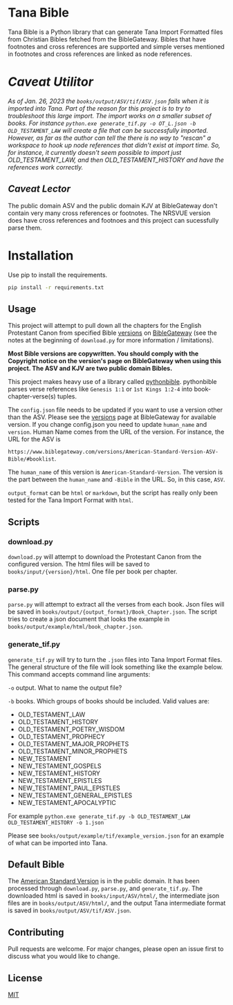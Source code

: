 # Tana Bible

Tana Bible is a Python library that can generate Tana Import Formatted files from Christian Bibles fetched from the BibleGateway. Bibles that have footnotes and cross references are supported and simple verses mentioned in footnotes and cross references are linked as node references.

# *Caveat Utilitor*
*As of Jan. 26, 2023 the `books/output/ASV/tif/ASV.json` fails when it is imported into Tana. Part of the reason for this project is to try to troubleshoot this large import. The import works on a smaller subset of books. For instance `python.exe generate_tif.py -o OT_L.json -b OLD_TESTAMENT_LAW` will create a file that can be successfully imported. However, as far as the author can tell the there is no way to "rescan" a workspace to hook up node references that didn't exist at import time. So, for instance, it currently doesn't seem possible to import just OLD_TESTAMENT_LAW, and then OLD_TESTAMENT_HISTORY and have the references work correctly.*

## *Caveat Lector*
The public domain ASV and the public domain KJV at BibleGateway don't contain very many cross references or footnotes. The NRSVUE version does have cross references and footnoes and this project can sucessfully parse them.

# Installation

Use pip to install the requirements.

```bash
pip install -r requirements.txt
```

## Usage

This project will attempt to pull down all the chapters for the English Protestant Canon from specified Bible [versions](https://www.biblegateway.com/versions/) on [BibleGateway](biblegateway.com) (see the notes at the beginning of `download.py` for more information / limitations). 

__Most Bible versions are copywritten. You should comply with the Copyright notice on the version's page on BibleGateway when using this project. The ASV and KJV are two public domain Bibles.__

This project makes heavy use of a library called [pythonbible](https://github.com/avendesora/pythonbible). pythonbible parses verse references like `Genesis 1:1` or `1st Kings 1:2-4` into book-chapter-verse(s) tuples.

The `config.json` file needs to be updated if you want to use a version other than the ASV. Please see the [versions](https://www.biblegateway.com/versions/) page at BibleGateway for available version. If you change config.json you need to update `human_name` and `version`. Human Name comes from the URL of the version. For instance, the URL for the ASV is 

```https://www.biblegateway.com/versions/American-Standard-Version-ASV-Bible/#booklist```.

The `human_name` of this version is `American-Standard-Version`. The version is the part between the `human_name` and `-Bible` in the URL. So, in this case, `ASV`.

`output_format` can be `html` or `markdown`, but the script has really only been tested for the Tana Import Format with `html`.

## Scripts
### download.py
`download.py` will attempt to download the Protestant Canon from the configured version. The html files will be saved to `books/input/{version}/html`. One file per book per chapter.

### parse.py
`parse.py` will attempt to extract all the verses from each book. Json files will be saved in `books/output/{output_format}/Book_Chapter.json`. The script tries to create a json document that looks the example in `books/output/example/html/book_chapter.json`.

### generate_tif.py
`generate_tif.py` will try to turn the `.json` files into Tana Import Format files. The general structure of the file will look something like the example below. This command accepts command line arguments:

`-o` output. What to name the output file?

`-b` books. Which groups of books should be included. Valid values are:
  * OLD_TESTAMENT_LAW
  * OLD_TESTAMENT_HISTORY
  * OLD_TESTAMENT_POETRY_WISDOM
  * OLD_TESTAMENT_PROPHECY
  * OLD_TESTAMENT_MAJOR_PROPHETS
  * OLD_TESTAMENT_MINOR_PROPHETS
  * NEW_TESTAMENT
  * NEW_TESTAMENT_GOSPELS
  * NEW_TESTAMENT_HISTORY
  * NEW_TESTAMENT_EPISTLES
  * NEW_TESTAMENT_PAUL_EPISTLES
  * NEW_TESTAMENT_GENERAL_EPISTLES
  * NEW_TESTAMENT_APOCALYPTIC

For example `python.exe generate_tif.py -b OLD_TESTAMENT_LAW OLD_TESTAMENT_HISTORY -o 1.json`

Please see `books/output/example/tif/example_version.json` for an example of what can be imported into Tana.

## Default Bible
The [American Standard Version](https://www.biblegateway.com/versions/American-Standard-Version-ASV-Bible/#booklist) is in the public domain. It has been processed through `download.py`, `parse.py`, and `generate_tif.py`. The downloaded html is saved in `books/input/ASV/html/`, the intermediate json files are in `books/output/ASV/html/`, and the output Tana intermediate format is saved in `books/output/ASV/tif/ASV.json`.

## Contributing

Pull requests are welcome. For major changes, please open an issue first
to discuss what you would like to change.

## License

[MIT](https://choosealicense.com/licenses/mit/)